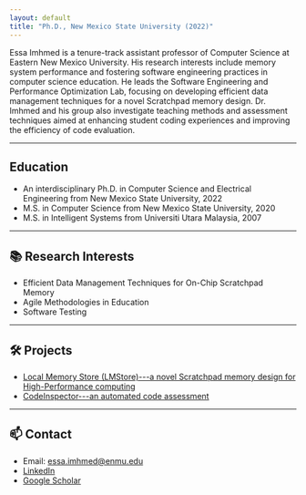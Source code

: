 ```yaml
---
layout: default
title: "Ph.D., New Mexico State University (2022)"
---
```


<!-- # Dr. Essa Imhmed -->
Essa Imhmed is a tenure-track assistant professor of Computer Science at Eastern New Mexico University. His research interests include memory system performance and fostering software engineering practices in computer science education. He leads the Software Engineering and Performance Optimization Lab, focusing on developing efficient data management techniques for a novel Scratchpad memory design. Dr. Imhmed and his group also investigate teaching methods and assessment techniques aimed at enhancing student coding experiences and improving the efficiency of code evaluation.

---

## Education
- An interdisciplinary Ph.D. in Computer Science and Electrical Engineering from New Mexico State University, 2022
- M.S. in Computer Science from New Mexico State University, 2020
- M.S. in Intelligent Systems from Universiti Utara Malaysia, 2007
<!-- Assistant Professor of Computer Science  
Eastern New Mexico University  
JWLA 211 K | your.email@enmu.edu -->

---

## 📚 Research Interests
- Efficient Data Management Techniques for On-Chip Scratchpad Memory
- Agile Methodologies in Education
- Software Testing

---

## 🛠️ Projects
- [Local Memory Store (LMStore)---a novel Scratchpad memory design for  High-Performance computing](https://github.com/essa-imhmed/LMStore)
- [CodeInspector---an automated code assessment](https://github.com/essa-imhmed/Cache-Simulator)

---

## 📫 Contact
- Email: essa.imhmed@enmu.edu
- [LinkedIn](https://www.linkedin.com/in/yourname)
- [Google Scholar](https://scholar.google.com/citations?user=xxxx)
